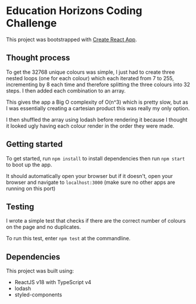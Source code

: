 # Education Horizons Coding Challenge

This project was bootstrapped with [Create React App](https://github.com/facebook/create-react-app).

## Thought process

To get the 32768 unique colours was simple, I just had to create three nested loops (one for each colour) which each iterated from 7 to 255, incrementing by 8 each time and therefore splitting the three colours into 32 steps. I then added each combination to an array. 

This gives the app a Big O complexity of O(n^3) which is pretty slow, but as I was essentially creating a cartesian product this was really my only option.

I then shuffled the array using lodash before rendering it because I thought it looked ugly having each colour render in the order they were made.

## Getting started

To get started, run `npm install` to install dependencies then run `npm start` to boot up the app.

It should automatically open your browser but if it doesn't, open your browser and navigate to `localhost:3000` (make sure no other apps are running on this port)

## Testing

I wrote a simple test that checks if there are the correct number of colours on the page and no duplicates.

To run this test, enter `npm test` at the commandline.

## Dependencies

This project was built using:

- ReactJS v18 with TypeScript v4
- lodash
- styled-components

